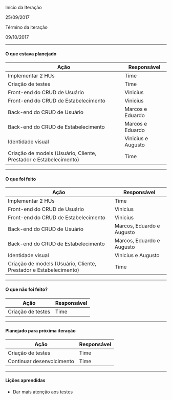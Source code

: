 Início da Iteração

25/09/2017
 

Término da iteração

09/10/2017

-------------------------
#### O que estava planejado

| **Ação** | **Responsável** |
| --- | --- |
| Implementar 2 HUs |Time|
| Criação de testes |Time|
| Front-end do CRUD de Usuário |Vinicius|
| Front-end do CRUD de Estabelecimento |Vinicius|
| Back-end do CRUD de Usuário |Marcos e Eduardo|
| Back-end do CRUD de Estabelecimento |Marcos e Eduardo|
| Identidade visual |Vinicius e Augusto |
| Criação de models (Usuário, Cliente, Prestador e Estabelecimento) |Time|	
-------------------------
#### O que foi feito

| **Ação** | **Responsável** |
| --- | --- |
| Implementar 2 HUs |Time|
| Front-end do CRUD de Usuário |Vinicius|
| Front-end do CRUD de Estabelecimento |Vinicius|
| Back-end do CRUD de Usuário |Marcos, Eduardo e Augusto|
| Back-end do CRUD de Estabelecimento |Marcos, Eduardo e Augusto|
| Identidade visual |Vinicius e Augusto|
| Criação de models (Usuário, Cliente, Prestador e Estabelecimento) |Time|

-------------------------
#### O que não foi feito?

| **Ação** | **Responsável** |
| --- | --- |
| Criação de testes |Time|
-------------------------
#### Planejado para próxima iteração

| **Ação** | **Responsável** |
| --- | --- |
| Criação de testes |Time|
| Continuar desenvolcimento |Time|

-------------------------
#### Lições aprendidas

- Dar mais atenção aos testes

  
  

